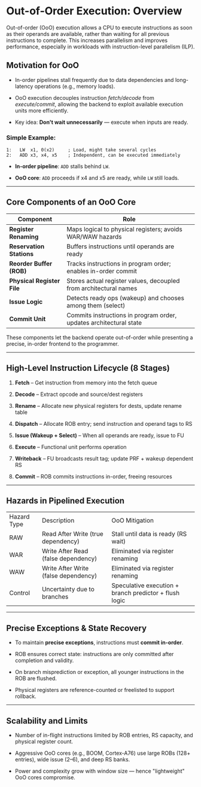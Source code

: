 # Out-of-Order Execution: Overview

Out-of-order (OoO) execution allows a CPU to execute instructions as soon as their operands are available, rather than waiting for all previous instructions to complete. This increases parallelism and improves performance, especially in workloads with instruction-level parallelism (ILP).

## Motivation for OoO

- In-order pipelines stall frequently due to data dependencies and long-latency operations (e.g., memory loads).
    
- OoO execution decouples instruction _fetch/decode_ from _execute/commit_, allowing the backend to exploit available execution units more efficiently.
    
- Key idea: **Don't wait unnecessarily** — execute when inputs are ready.
    

### Simple Example:

```
1:   LW  x1, 0(x2)     ; Load, might take several cycles
2:   ADD x3, x4, x5    ; Independent, can be executed immediately
```

- **In-order pipeline**: `ADD` stalls behind `LW`.
    
- **OoO core**: `ADD` proceeds if x4 and x5 are ready, while `LW` still loads.
    

---

## Core Components of an OoO Core

|Component|Role|
|---|---|
|**Register Renaming**|Maps logical to physical registers; avoids WAR/WAW hazards|
|**Reservation Stations**|Buffers instructions until operands are ready|
|**Reorder Buffer (ROB)**|Tracks instructions in program order; enables in-order commit|
|**Physical Register File**|Stores actual register values, decoupled from architectural names|
|**Issue Logic**|Detects ready ops (wakeup) and chooses among them (select)|
|**Commit Unit**|Commits instructions in program order, updates architectural state|

These components let the backend operate out-of-order while presenting a precise, in-order frontend to the programmer.

---

## High-Level Instruction Lifecycle (8 Stages)

1. **Fetch** – Get instruction from memory into the fetch queue
    
2. **Decode** – Extract opcode and source/dest registers
    
3. **Rename** – Allocate new physical registers for dests, update rename table
    
4. **Dispatch** – Allocate ROB entry; send instruction and operand tags to RS
    
5. **Issue (Wakeup + Select)** – When all operands are ready, issue to FU
    
6. **Execute** – Functional unit performs operation
    
7. **Writeback** – FU broadcasts result tag; update PRF + wakeup dependent RS
    
8. **Commit** – ROB commits instructions in-order, freeing resources
    

---

## Hazards in Pipelined Execution

|   |   |   |
|---|---|---|
|Hazard Type|Description|OoO Mitigation|
|RAW|Read After Write (true dependency)|Stall until data is ready (RS wait)|
|WAR|Write After Read (false dependency)|Eliminated via register renaming|
|WAW|Write After Write (false dependency)|Eliminated via register renaming|
|Control|Uncertainty due to branches|Speculative execution + branch predictor + flush logic|

---

## Precise Exceptions & State Recovery

- To maintain **precise exceptions**, instructions must **commit in-order**.
    
- ROB ensures correct state: instructions are only committed after completion and validity.
    
- On branch misprediction or exception, all younger instructions in the ROB are flushed.
    
- Physical registers are reference-counted or freelisted to support rollback.
    

---

## Scalability and Limits

- Number of in-flight instructions limited by ROB entries, RS capacity, and physical register count.
    
- Aggressive OoO cores (e.g., BOOM, Cortex-A76) use large ROBs (128+ entries), wide issue (2–6), and deep RS banks.
    
- Power and complexity grow with window size — hence "lightweight" OoO cores compromise.